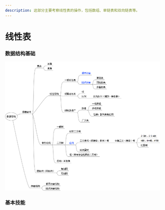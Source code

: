 ```yaml
---
description: 这部分主要考察线性表的操作，包括数组、单链表和双向链表等。
---
```


# 线性表

### 数据结构基础

![](../.gitbook/assets/data_structure.png)

### 基本技能

